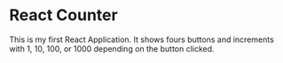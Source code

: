 # React Counter

This is my first React Application. It shows fours buttons and increments with 1, 10, 100, or 1000 depending on the button clicked.
